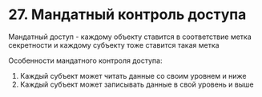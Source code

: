 # 27. Мандатный контроль доступа

Мандатный доступ - каждому объекту ставится в соответствие метка секретности и каждому субъекту тоже ставится такая метка

Особенности мандатного контроля доступа:

1. Каждый субъект может читать данные со своим уровнем и ниже
2. Каждый субъект может записывать данные в свой уровень и выше

